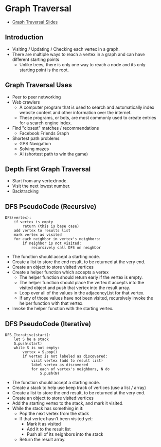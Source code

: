 # Graph Traversal

- [Graph Traversal Slides](https://cs.slides.com/colt_steele/graphs#/44)

## Introduction

- Visiting / Updating / Checking each vertex in a graph.
- There are multiple ways to reach a vertex in a graph and can have different starting points
  - Unlike trees, there is only one way to reach a node and its only starting point is the root.

## Graph Traversal Uses

- Peer to peer networking
- Web crawlers
  - A computer program that is used to search and automatically index website content and other information over the internet.
  - These programs, or bots, are most commonly used to create entries for a search engine index.
- Find "closest" matches / recommendations
  - Facebook Friends Graph
- Shortest path problems
  - GPS Navigation
  - Solving mazes
  - AI (shortest path to win the game)

## Depth First Graph Traversal

- Start from any vertex/node.
- Visit the next lowest number.
- Backtracking

## DFS PseudoCode (Recursive)

```
DFS(vertex):
    if vertex is empty
        return (this is base case)
    add vertex to results list
    mark vertex as visited
    for each neighbor in vertex's neighbors:
        if neighbor is not visited:
            recursively call DFS on neighbor
```

- The function should accept a starting node.
- Create a list to store the end result, to be returned at the very end.
- Create an object to store visited vertices
- Create a helper function which accepts a vertex
    - The helper function should return early if the vertex is empty.
    - The helper function should place the vertex it accepts into the visited object and push that vertex into the result array.
    - Loop over all of the values in the adjacencyList for that vertex.
    - If any of those values have not been visited, recursively invoke the helper function with that vertex.
- Invoke the helper function with the starting vertex.

## DFS PseudoCode (Iterative)

```
DFS_Iterative(start):
    let S be a stack
    S.push(start)
    while S is not empty:
        vertex = S.pop()
        if vertex is not labeled as discovered:
            visit vertex (add to result list)
            label vertex as discovered
            for each of vertex's neighbors, N do
                S.push(N)
```

- The function should accept a starting node.
- Create a stack to help use keep track of vertices (use a list / array)
- Create a list to store the end result, to be returned at the very end.
- Create an object to store visited vertices
- Add the starting vertex to the stack, and mark it visited.
- While the stack has something in it:
    - Pop the next vertex from the stack
    - If that vertex hasn't been visited yet:
        - Mark it as visited
        - Add it to the result list
        - Push all of its neighbors into the stack
    - Return the result array.